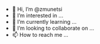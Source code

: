 - 👋 Hi, I’m @zmunetsi
- 👀 I’m interested in ...
- 🌱 I’m currently learning ...
- 💞️ I’m looking to collaborate on ...
- 📫 How to reach me ...

<!---
zmunetsi/zmunetsi is a ✨ special ✨ repository because its `README.md` (this file) appears on your GitHub profile.
You can click the Preview link to take a look at your changes.
--->
